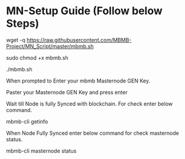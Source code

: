 # MN-Setup Guide (Follow below Steps)

wget -q https://raw.githubusercontent.com/MBMB-Project/MN_Script/master/mbmb.sh

sudo chmod +x mbmb.sh

./mbmb.sh

When prompted to Enter your mbmb Masternode GEN Key.

Paster your Masternode GEN Key and press enter

Wait till Node is fully Synced with blockchain. For check enter below command.

mbmb-cli getinfo

When Node Fully Synced enter below command for check masternode status.

mbmb-cli masternode status
